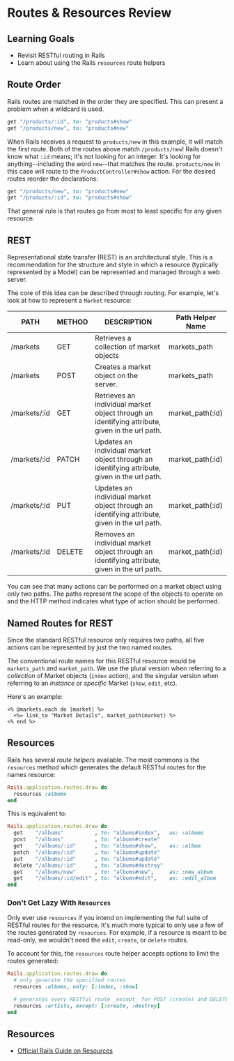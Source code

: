 # Routes & Resources Review
## Learning Goals
- Revisit RESTful routing in Rails
- Learn about using the Rails `resources` route helpers

## Route Order
Rails routes are matched in the order they are specified. This can present a problem when a wildcard is used.

```ruby
get "/products/:id", to: "products#show"
get "/products/new", to: "products#new"
```

When Rails receives a request to `products/new` in this example, it will match the first route. Both of the routes above match `/products/new`! Rails doesn't know what `:id` means; it's not looking for an integer. It's looking for anything--including the word `new`--that matches the route. `products/new` in this case will route to the `ProductController#show` action. For the desired routes reorder the declarations:

```ruby
get "/products/new", to: "products#new"
get "/products/:id", to: "products#show"
```

That general rule is that routes go from most to least specific for any given resource.

## REST
Representational state transfer (REST) is an architectural style. This is a recommendation for the structure and style in which a resource (typically represented by a Model) can be represented and managed through a web server.

The core of this idea can be described through routing. For example, let's look at how to represent a `Market` resource:

| PATH         | METHOD | DESCRIPTION                                                                                    | Path Helper Name | 
|--------------|--------|------------------------------------------------------------------------------------------------|------------------| 
| /markets     | GET    | Retrieves a collection of market objects                                                       | markets_path     | 
| /markets     | POST   | Creates a market object on the server.                                                         | markets_path     | 
| /markets/:id | GET    | Retrieves an individual market object through an identifying attribute, given in the url path. | market_path(:id) | 
| /markets/:id | PATCH  | Updates an individual market object through an identifying attribute, given in the url path.   | market_path(:id) | 
| /markets/:id | PUT    | Updates an individual market object through an identifying attribute, given in the url path.   | market_path(:id) | 
| /markets/:id | DELETE | Removes an individual market object through an identifying attribute, given in the url path.   | market_path(:id) | 

You can see that many actions can be performed on a market object using only two paths.
The paths represent the scope of the objects to operate on and the HTTP method indicates what type of action should be performed.

## Named Routes for REST
Since the standard RESTful resource only requires two paths, all five actions can be represented by just the two named routes.

The conventional route names for this RESTful resource would be `markets_path` and `market_path`. We use the plural version when referring to a _collection_ of Market objects (`index` action), and the singular version when referring to an _instance_ or _specific_ Market (`show`, `edit`, etc).

Here's an example:

```erb
<% @markets.each do |market| %>
  <%= link_to "Market Details", market_path(market) %>
<% end %>
```

## Resources
Rails has several _route helpers_ available. The most commons is the `resources` method which generates the default RESTful routes for the names resource:

```ruby
Rails.application.routes.draw do
  resources :albums
end
```

This is equivalent to:

```ruby
Rails.application.routes.draw do
  get    "/albums"          , to: "albums#index",   as: :albums
  post   "/albums"          , to: "albums#create"
  get    "/albums/:id"      , to: "albums#show",    as: :album
  patch  "/albums/:id"      , to: "albums#update"
  put    "/albums/:id"      , to: "albums#update"
  delete "/albums/:id"      , to: "albums#destroy"
  get    "/albums/new"      , to: "albums#new",     as: :new_album
  get    "/albums/:id/edit" , to: "albums#edit",    as: :edit_album
end
```

### Don't Get Lazy With `Resources`
Only ever use `resources` if you intend on implementing the full suite of RESTful routes for the resource. It's much more typical to only use a few of the routes generated by `resources`. For example, if a resource is meant to be read-only, we wouldn't need the `edit`, `create`, or `delete` routes.

To account for this, the `resources` route helper accepts options to limit the routes generated:

```ruby
Rails.application.routes.draw do
  # only generate the specified routes
  resources :albums, only: [:index, :show]

  # generates every RESTful route _except_ for POST (create) and DELETE (destroy)
  resources :artists, except: [:create, :destroy]
end
```
## Resources
- [Official Rails Guide on Resources](http://guides.rubyonrails.org/routing.html#singular-resources)

